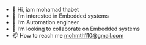 - 👋 Hi, iam  mohamad thabet
- 👀 I’m interested in Embedded systems
- 🌱 I’m
Automation engineer 
- 💞️ I’m looking to collaborate on Embedded systems
- 📫 How to reach me mohmth110@gmail.com

<!---
mohmdth110/mohmdth110 is a ✨ special ✨ repository because its `README.md` (this file) appears on your GitHub profile.
You can click the Preview link to take a look at your changes.
--->
